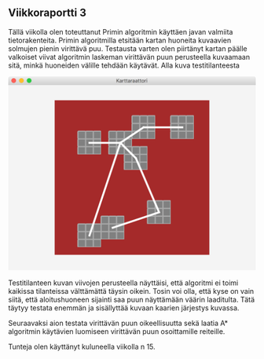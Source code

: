 ## Viikkoraportti 3

Tällä viikolla olen toteuttanut Primin algoritmin käyttäen javan valmiita tietorakenteita.
Primin algoritmilla etsitään kartan huoneita kuvaavien solmujen pienin virittävä puu. 
Testausta varten olen piirtänyt kartan päälle valkoiset viivat algoritmin laskeman virittävän puun perusteella kuvaamaan sitä, minkä huoneiden välille tehdään käytävät. Alla kuva testitilanteesta


![alt text](https://github.com/majormalfunk/karttaraattori/blob/master/Dokumentaatio/Testikuva.png "Kuva testitilanteesta")


Testitilanteen kuvan viivojen perusteella näyttäisi, että algoritmi ei toimi kaikissa tilanteissa välttämättä täysin oikein.
Tosin voi olla, että kyse on vain siitä, että aloitushuoneen sijainti saa puun näyttämään väärin laaditulta. Tätä täytyy testata enemmän ja sisällyttää kuvaan kaarien järjestys kuvassa.

Seuraavaksi aion testata virittävän puun oikeellisuutta sekä laatia A* algoritmin käytävien luomiseen virittävän puun osoittamille reiteille.

Tunteja olen käyttänyt kuluneella viikolla n 15.
